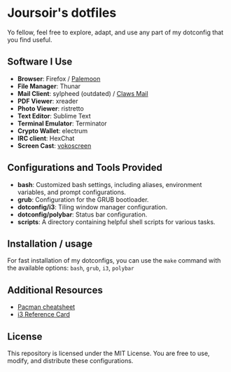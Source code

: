 # Joursoir's dotfiles

Yo fellow, feel free to explore, adapt, and use any part of my dotconfig that you find useful.


## Software I Use

- **Browser**: Firefox / [Palemoon](https://www.palemoon.org/)
- **File Manager**: Thunar
- **Mail Client**: sylpheed (outdated) / [Claws Mail](https://www.claws-mail.org/)
- **PDF Viewer**: xreader
- **Photo Viewer**: ristretto
- **Text Editor**: Sublime Text
- **Terminal Emulator**: Terminator
- **Crypto Wallet**: electrum
- **IRC client**: HexChat
- **Screen Cast**: [vokoscreen](https://linuxecke.volkoh.de/vokoscreen/vokoscreen.html) 


## Configurations and Tools Provided

- **bash**: Customized bash settings, including aliases, environment variables, and prompt configurations.
- **grub**: Configuration for the GRUB bootloader.
- **dotconfig/i3**: Tiling window manager configuration.
- **dotconfig/polybar**: Status bar configuration.
- **scripts**: A directory containing helpful shell scripts for various tasks.

## Installation / usage

For fast installation of my dotconfigs, you can use the `make` command with the available options: `bash`, `grub`, `i3`, `polybar`


## Additional Resources

- [Pacman cheatsheet](https://devhints.io/pacman)
- [i3 Reference Card](https://i3wm.org/docs/refcard.html)


## License

This repository is licensed under the MIT License. You are free to use, modify, and distribute these configurations.
